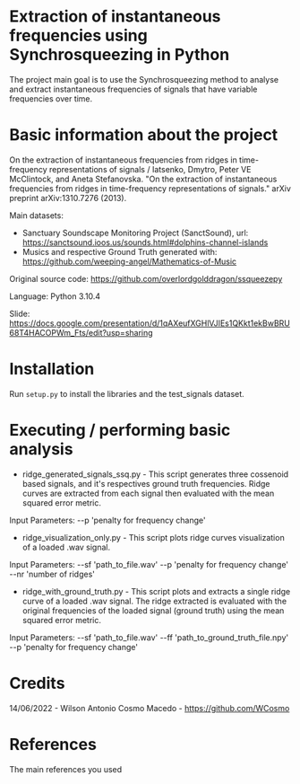 # Extraction of instantaneous frequencies using Synchrosqueezing in Python

The project main goal is to use the Synchrosqueezing method to analyse and extract instantaneous frequencies of signals that have variable frequencies over time.

# Basic information about the project

On the extraction of instantaneous frequencies from ridges in time-frequency representations of signals / Iatsenko, Dmytro, Peter VE McClintock, and Aneta Stefanovska. "On the extraction of instantaneous frequencies from ridges in time-frequency representations of signals." arXiv preprint arXiv:1310.7276 (2013).

Main datasets: 
- Sanctuary Soundscape Monitoring Project (SanctSound), url: https://sanctsound.ioos.us/sounds.html#dolphins-channel-islands
- Musics and respective Ground Truth generated with: https://github.com/weeping-angel/Mathematics-of-Music

Original source code: https://github.com/overlordgolddragon/ssqueezepy

Language: Python 3.10.4

Slide: https://docs.google.com/presentation/d/1qAXeufXGHlVJIEs1QKkt1ekBwBRU68T4HACOPWm_Fts/edit?usp=sharing

# Installation

Run `setup.py` to install the libraries and the test_signals dataset.

# Executing / performing basic analysis

- ridge_generated_signals_ssq.py - This script generates three cossenoid based signals, and it's respectives ground truth frequencies. Ridge curves are extracted from each signal then evaluated with the mean squared error metric.

Input Parameters: --p 'penalty for frequency change'

- ridge_visualization_only.py - This script plots ridge curves visualization of a loaded .wav signal.

Input Parameters: --sf 'path_to_file.wav' --p 'penalty for frequency change' --nr 'number of ridges'

- ridge_with_ground_truth.py - This script plots and extracts a single ridge curve of a loaded .wav signal. The ridge extracted is evaluated with the original frequencies of the loaded signal (ground truth) using the mean squared error metric.

Input Parameters: --sf 'path_to_file.wav' --ff 'path_to_ground_truth_file.npy' --p 'penalty for frequency change'


# Credits

14/06/2022 - Wilson Antonio Cosmo Macedo - https://github.com/WCosmo

# References

The main references you used

